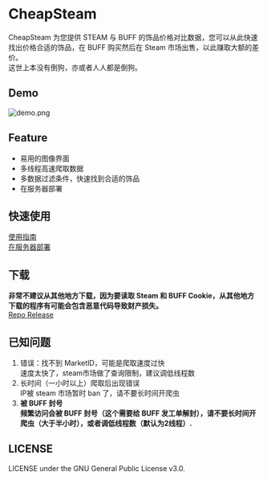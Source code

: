 # CheapSteam
CheapSteam 为您提供 STEAM 与 BUFF 的饰品价格对比数据，您可以从此快速找出价格合适的饰品，在 BUFF 购买然后在 Steam 市场出售，以此赚取大额的差价。  
这世上本没有倒狗，亦或者人人都是倒狗。  
## Demo
![demo.png](https://s2.loli.net/2022/01/29/OGbmrxzSCQl4dK2.png)

## Feature
+ 易用的图像界面
+ 多线程高速爬取数据
+ 多数据过滤条件，快速找到合适的饰品
+ 在服务器部署

## 快速使用
[使用指南](https://github.com/YukiCoco/CheapSteam/blob/master/Guide.md)  
[在服务器部署](https://github.com/YukiCoco/CheapSteam/blob/master/Docs/Deploy.md)
## 下载
**非常不建议从其他地方下载，因为要读取 Steam 和 BUFF Cookie，从其他地方下载的程序有可能会包含恶意代码导致财产损失。**  
[Repo Release](https://github.com/YukiCoco/CheapSteam/releases)

## 已知问题  
1. 错误：找不到 MarketID，可能是爬取速度过快  
速度太快了，steam市场做了查询限制，建议调低线程数  
2. 长时间（一小时以上）爬取后出现错误  
IP被 steam 市场暂时 ban 了，请不要长时间开爬虫  
3. **被 BUFF 封号**  
**频繁访问会被 BUFF 封号（这个需要给 BUFF 发工单解封），请不要长时间开爬虫（大于半小时），或者调低线程数（默认为2线程）.**

## LICENSE
LICENSE under the GNU General Public License v3.0.

